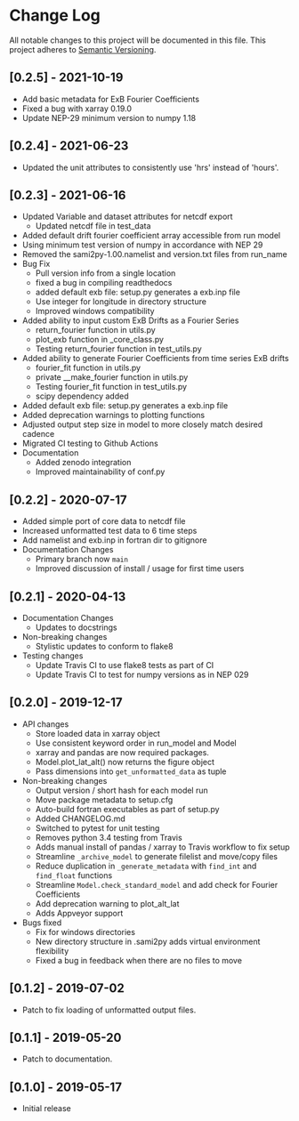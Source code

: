 # Change Log
All notable changes to this project will be documented in this file.
This project adheres to [Semantic Versioning](http://semver.org/).

## [0.2.5] - 2021-10-19
- Add basic metadata for ExB Fourier Coefficients
- Fixed a bug with xarray 0.19.0
- Update NEP-29 minimum version to numpy 1.18

## [0.2.4] - 2021-06-23
- Updated the unit attributes to consistently use 'hrs' instead of 'hours'.

## [0.2.3] - 2021-06-16
- Updated Variable and dataset attributes for netcdf export
  - Updated netcdf file in test_data
- Added default drift fourier coefficient array accessible from run model
- Using minimum test version of numpy in accordance with NEP 29
- Removed the sami2py-1.00.namelist and version.txt files from run_name
- Bug Fix
  - Pull version info from a single location
  - fixed a bug in compiling readthedocs
  - added default exb file: setup.py generates a exb.inp file
  - Use integer for longitude in directory structure
  - Improved windows compatibility
- Added ability to input custom ExB Drifts as a Fourier Series
  - return_fourier function in utils.py
  - plot_exb function in _core_class.py
  - Testing return_fourier function in test_utils.py
- Added ability to generate Fourier Coefficients from time series ExB drifts
  - fourier_fit function in utils.py
  - private __make_fourier function in utils.py
  - Testing fourier_fit function in test_utils.py
  - scipy dependency added
- Added default exb file: setup.py generates a exb.inp file
- Added deprecation warnings to plotting functions
- Adjusted output step size in model to more closely match desired cadence
- Migrated CI testing to Github Actions
- Documentation
  - Added zenodo integration
  - Improved maintainability of conf.py

## [0.2.2] - 2020-07-17
- Added simple port of core data to netcdf file
- Increased unformatted test data to 6 time steps
- Add namelist and exb.inp in fortran dir to gitignore
- Documentation Changes
  - Primary branch now `main`
  - Improved discussion of install / usage for first time users

## [0.2.1] - 2020-04-13
- Documentation Changes
  - Updates to docstrings
- Non-breaking changes
  - Stylistic updates to conform to flake8
- Testing changes
  - Update Travis CI to use flake8 tests as part of CI
  - Update Travis CI to test for numpy versions as in NEP 029

## [0.2.0] - 2019-12-17
- API changes
  - Store loaded data in xarray object
  - Use consistent keyword order in run_model and Model
  - xarray and pandas are now required packages.  
  - Model.plot_lat_alt() now returns the figure object
  - Pass dimensions into `get_unformatted_data` as tuple
- Non-breaking changes
  - Output version / short hash for each model run
  - Move package metadata to setup.cfg
  - Auto-build fortran executables as part of setup.py
  - Added CHANGELOG.md
  - Switched to pytest for unit testing
  - Removes python 3.4 testing from Travis
  - Adds manual install of pandas / xarray to Travis workflow to fix setup
  - Streamline `_archive_model` to generate filelist and move/copy files
  - Reduce duplication in `_generate_metadata` with `find_int` and `find_float` functions
  - Streamline `Model.check_standard_model` and add check for Fourier Coefficients
  - Add deprecation warning to plot_alt_lat
  - Adds Appveyor support
- Bugs fixed
  - Fix for windows directories
  - New directory structure in .sami2py adds virtual environment flexibility
  - Fixed a bug in feedback when there are no files to move

## [0.1.2] - 2019-07-02
- Patch to fix loading of unformatted output files.

## [0.1.1] - 2019-05-20
- Patch to documentation.

## [0.1.0] - 2019-05-17
- Initial release
